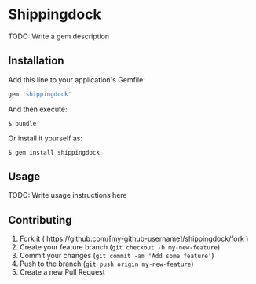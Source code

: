 # Shippingdock

TODO: Write a gem description

## Installation

Add this line to your application's Gemfile:

```ruby
gem 'shippingdock'
```

And then execute:

    $ bundle

Or install it yourself as:

    $ gem install shippingdock

## Usage

TODO: Write usage instructions here

## Contributing

1. Fork it ( https://github.com/[my-github-username]/shippingdock/fork )
2. Create your feature branch (`git checkout -b my-new-feature`)
3. Commit your changes (`git commit -am 'Add some feature'`)
4. Push to the branch (`git push origin my-new-feature`)
5. Create a new Pull Request
